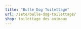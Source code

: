 ```yaml
---
title: "Bulle Dog Toilettage"
url: /sete/bulle-dog-toilettage/
shop: toilettage des animaux
---
```

